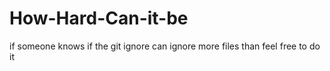 # How-Hard-Can-it-be

if someone knows if the git ignore can ignore more files than feel free to do it